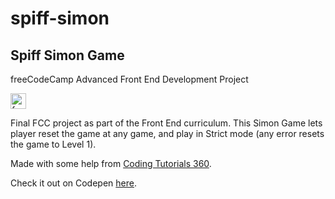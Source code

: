 # spiff-simon
<h2>Spiff Simon Game</h2>
 
freeCodeCamp Advanced Front End Development Project
 
<a href="http://freecodecamp.com/"><img class="icon" src="https://pbs.twimg.com/profile_images/692531829287567360/ytP7U362.png" alt="freeCodeCamp logo" style="width:25px;height:25px;"/>
</a>

Final FCC project as part of the Front End curriculum.
This Simon Game lets player reset the game at any game, and play in Strict mode (any error resets the game to Level 1).

Made with some help from <a href="https://www.youtube.com/user/pizzapokerguy87">Coding Tutorials 360</a>.

Check it out on Codepen <a href="https://codepen.io/usaspiff/full/XRYNNp/">here</a>.
